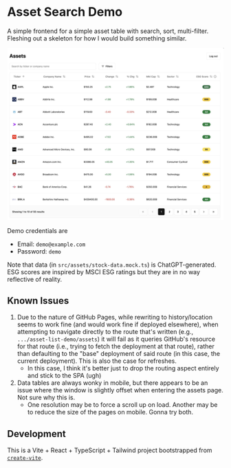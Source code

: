 # Asset Search Demo

A simple frontend for a simple asset table with search, sort, multi-filter.
Fleshing out a skeleton for how I would build something similar.

![Demo screenshot](public/table-screenshot.jpg)

Demo credentials are

- Email: `demo@example.com`
- Password: `demo`

Note that data (in `src/assets/stock-data.mock.ts`) is ChatGPT-generated. ESG scores are inspired by MSCI ESG ratings but they are in no way reflective of reality.

## Known Issues

1. Due to the nature of GitHub Pages, while rewriting to history/location seems to work fine (and would work fine if deployed elsewhere), when attempting to navigate directly to the route that's written (e.g., `.../asset-list-demo/assets`) it will fail as it queries GitHub's resource for that route (i.e., trying to fetch the deployment at that route), rather than defaulting to the "base" deployment of said route (in this case, the current deployment). This is also the case for refreshes.
   - In this case, I think it's better just to drop the routing aspect entirely and stick to the SPA (ugh)
2. Data tables are always wonky in mobile, but there appears to be an issue where the window is slightly offset when entering the assets page. Not sure why this is.
   - One resolution may be to force a scroll up on load. Another may be to reduce the size of the pages on mobile. Gonna try both. 

## Development

This is a Vite + React + TypeScript + Tailwind project bootstrapped from [`create-vite`](https://www.npmjs.com/package/create-vite).
